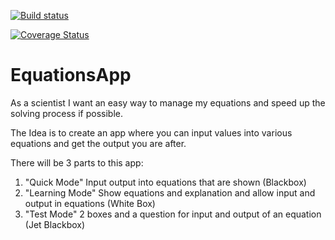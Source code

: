 [![Build status](https://ci.appveyor.com/api/projects/status/jdrooie0gtaq74sm?svg=true)](https://ci.appveyor.com/project/uchuu/equationsapp)

[![Coverage Status](https://coveralls.io/repos/github/uchuuio/EquationsApp/badge.svg?branch=master)](https://coveralls.io/github/uchuuio/EquationsApp?branch=master)

# EquationsApp

As a scientist I want an easy way to manage my equations and speed up the solving process if possible.

The Idea is to create an app where you can input values into various equations and get the output you are after.

There will be 3 parts to this app: 

1. "Quick Mode" Input output into equations that are shown (Blackbox)
2. "Learning Mode" Show equations and explanation and allow input and output in equations (White Box)
3. "Test Mode" 2 boxes and a question for input and output of an equation (Jet Blackbox)
